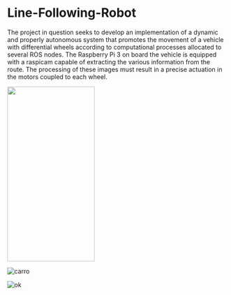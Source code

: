 # Line-Following-Robot
The project in question seeks to develop an implementation of a dynamic and properly autonomous system that promotes the movement of a vehicle with differential wheels according to computational processes allocated to several ROS nodes. The Raspberry Pi 3 on board the vehicle is equipped with a raspicam capable of extracting the various information from the route. The processing of these images must result in a precise actuation in the motors coupled to each wheel.


<img src="https://user-images.githubusercontent.com/72403325/167471181-b0e6311e-2455-417d-816e-38ccdcce8670.png" data-canonical-src="https://user-images.githubusercontent.com/72403325/167471181-b0e6311e-2455-417d-816e-38ccdcce8670.png" width="200" height="400" />


![carro](https://user-images.githubusercontent.com/72403325/167471181-b0e6311e-2455-417d-816e-38ccdcce8670.png)

![ok](https://user-images.githubusercontent.com/72403325/167471234-eae6e5d2-31df-4357-936f-2044900b9274.png)

